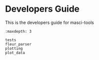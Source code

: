 # Developers Guide

This is the developers guide for masci-tools

```{toctree}
:maxdepth: 3

tests
fleur_parser
plotting
plot_data
```
